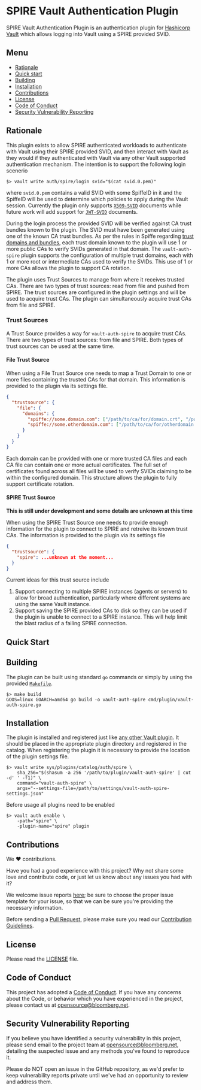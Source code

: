 # SPIRE Vault Authentication Plugin

SPIRE Vault Authentication Plugin is an authentication plugin for [Hashicorp Vault](https://www.vaultproject.io) which allows logging into Vault using a SPIRE provided SVID.

## Menu

- [Rationale](#rationale)
- [Quick start](#quick-start)
- [Building](#building)
- [Installation](#installation)
- [Contributions](#contributions)
- [License](#license)
- [Code of Conduct](#code-of-conduct)
- [Security Vulnerability Reporting](#security-vulnerability-reporting)

## Rationale

This plugin exists to allow SPIRE authenticated workloads to authenticate with Vault using their SPIRE provided SVID, and then interact with Vault as they would if they authenticated with Vault via any other Vault supported authentication mechanism. The intention is to support the following login scenerio
```
$> vault write auth/spire/login svid="$(cat svid.0.pem)"
```
where `svid.0.pem` contains a valid SVID with some SpiffeID in it and the SpiffeID will be used to determine which policies to apply during the Vault session. Currently the plugin only supports [`X509-SVID`](https://github.com/spiffe/spiffe/blob/master/standards/X509-SVID.md#the-x509-spiffe-verifiable-identity-document) documents while future work will add support for [`JWT-SVID`](https://github.com/spiffe/spiffe/blob/master/standards/JWT-SVID.md#the-jwt-spiffe-verifiable-identity-document) documents.

During the login process the provided SVID will be verified against CA trust bundles known to the plugin. The SVID must have been generated using one of the known CA trust bundles. As per the rules in Spiffe regarding [trust domains and bundles](https://github.com/spiffe/spiffe/blob/master/standards/SPIFFE_Trust_Domain_and_Bundle.md), each trust domain known to the plugin will use 1 or more public CAs to verify SVIDs generated in that domain. The `vault-auth-spire` plugin supports the configuration of multiple trust domains, each with 1 or more root or intermediate CAs used to verify the SVIDs. This use of 1 or more CAs allows the plugin to support CA rotation.

The plugin uses Trust Sources to manage from where it receives trusted CAs. There are two types of trust sources: read from file and pushed from SPIRE. The trust sources are configured in the plugin settings and will be used to acquire trust CAs. The plugin can simultaneously acquire trust CAs from file and SPIRE.

### Trust Sources

A Trust Source provides a way for `vault-auth-spire` to acquire trust CAs. There are two types of trust sources: from file and SPIRE. Both types of trust sources can be used at the same time.

#### File Trust Source

When using a File Trust Source one needs to map a Trust Domain to one or more files containing the trusted CAs for that domain. This information is provided to the plugin via its settings file.

```json
{
  "trustsource": {
    "file": {
      "domains": {
        "spiffe://some.domain.com": ["/path/to/ca/for/domain.crt", "/path/to/secondary/ca/for/domain.crt"],
        "spiffe://some.otherdomain.com": ["/path/to/ca/for/otherdomain.crt"]
      }
    }
  }
}
```

Each domain can be provided with one or more trusted CA files and each CA file can contain one or more actual certificates. The full set of certificates found across all files will be used to verify SVIDs claiming to be within the configured domain. This structure allows the plugin to fully support certificate rotation.

#### SPIRE Trust Source

**This is still under development and some details are unknown at this time**

When using the SPIRE Trust Source one needs to provide enough information for the plugin to connect to SPIRE and retreive its known trust CAs. The information is provided to the plugin via its settings file

```json
{
  "trustsource": {
    "spire": ...unknown at the moment...
  }
}
```

Current ideas for this trust source include

1. Support connecting to multiple SPIRE instances (agents or servers) to allow for broad authentication, particularly where different systems are using the same Vault instance.
2. Support saving the SPIRE provided CAs to disk so they can be used if the plugin is unable to connect to a SPIRE instance. This will help limit the blast radius of a failing SPIRE connection.

## Quick Start

## Building

The plugin can be built using standard `go` commands or simply by using the provided [`Makefile`](Makefile).

```
$> make build
GOOS=linux GOARCH=amd64 go build -o vault-auth-spire cmd/plugin/vault-auth-spire.go
```

## Installation

The plugin is installed and registered just like [any other Vault plugin](https://www.vaultproject.io/docs/internals/plugins.html#plugin-registration). It should be placed in the appropriate plugin directory and registered in the catalog. When registering the plugin it is necessary to provide the location of the plugin settings file.

```
$> vault write sys/plugins/catalog/auth/spire \
    sha_256="$(shasum -a 256 '/path/to/plugin/vault-auth-spire' | cut -d' ' -f1)" \
    command="vault-auth-spire" \
    args="--settings-file=/path/to/settings/vault-auth-spire-settings.json"
```

Before usage all plugins need to be enabled

```
$> vault auth enable \
    -path="spire" \
    -plugin-name="spire" plugin
```

## Contributions

We :heart: contributions.

Have you had a good experience with this project? Why not share some love and contribute code, or just let us know about any issues you had with it?

We welcome issue reports [here](../../issues); be sure to choose the proper issue template for your issue, so that we can be sure you're providing the necessary information.

Before sending a [Pull Request](../../pulls), please make sure you read our
[Contribution Guidelines](https://github.com/bloomberg/.github/blob/master/CONTRIBUTING.md).

## License

Please read the [LICENSE](LICENSE) file.

## Code of Conduct

This project has adopted a [Code of Conduct](https://github.com/bloomberg/.github/blob/master/CODE_OF_CONDUCT.md).
If you have any concerns about the Code, or behavior which you have experienced in the project, please
contact us at opensource@bloomberg.net.

## Security Vulnerability Reporting

If you believe you have identified a security vulnerability in this project, please send email to the project
team at opensource@bloomberg.net, detailing the suspected issue and any methods you've found to reproduce it.

Please do NOT open an issue in the GitHub repository, as we'd prefer to keep vulnerability reports private until
we've had an opportunity to review and address them.
